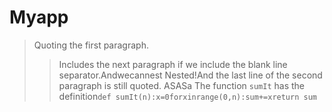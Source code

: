 # Myapp
> Quoting the first paragraph.
>
>>Includes the next paragraph if we include the blank line separator.Andwecannest
>> Nested!And the last line of the second paragraph is still quoted.
ASASa
The function `sumIt` has the definition```def sumIt(n):x=0forxinrange(0,n):sum+=xreturn sum```
